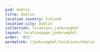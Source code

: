 ```yaml
---
pid: dublin
title: Dublin
location_country: Ireland
location_city: Dublin
collection: locations_janbrueghel
layout: locationpage_janbrueghel
order: '072'
permalink: /janbrueghel/locations/dublin
---
```

